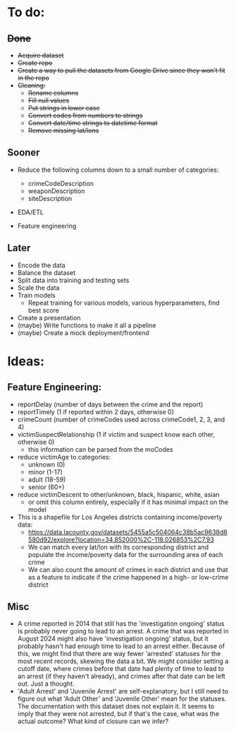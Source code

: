 # To do:
## ~~Done~~
- ~~Acquire dataset~~
- ~~Create repo~~
- ~~Create a way to pull the datasets from Google Drive since they won't fit in the repo~~
- ~~Cleaning:~~
    - ~~Rename columns~~
    - ~~Fill null values~~
    - ~~Put strings in lower case~~
    - ~~Convert codes from numbers to strings~~
    - ~~Convert date/time strings to datetime format~~
    - ~~Remove missing lat/lons~~
## Sooner
- Reduce the following columns down to a small number of categories:
    - crimeCodeDescription
    - weaponDescription
    - siteDescription

- EDA/ETL
- Feature engineering
## Later
- Encode the data
- Balance the dataset
- Split data into training and testing sets
- Scale the data
- Train models
    - Repeat training for various models, various hyperparameters, find best score
- Create a presentation
- (maybe) Write functions to make it all a pipeline
- (maybe) Create a mock deployment/frontend

# Ideas:
## Feature Engineering:
- reportDelay (number of days between the crime and the report)
- reportTimely (1 if reported within 2 days, otherwise 0)
- crimeCount (number of crimeCodes used across crimeCode1, 2, 3, and 4)
- victimSuspectRelationship (1 if victim and suspect know each other, otherwise 0)
    - this information can be parsed from the moCodes
- reduce victimAge to categories:
    - unknown (0)
    - minor (1-17)
    - adult (18-59)
    - senior (60+)
- reduce victimDescent to other/unknown, black, hispanic, white, asian
    - or omit this column entirely, especially if it has minimal impact on the model
- This is a shapefile for Los Angeles districts containing income/poverty data:
    - https://data.lacounty.gov/datasets/5455a5c504064c38b5ac9638d8580d92/explore?location=34.852000%2C-118.026853%2C7.93
    - We can match every lat/lon with its corresponding district and populate the income/poverty data for the surrounding area of each crime
    - We can also count the amount of crimes in each district and use that as a feature to indicate if the crime happened in a high- or low-crime district
## Misc
- A crime reported in 2014 that still has the 'investigation ongoing' status is probably never going to lead to an arrest. A crime that was reported in August 2024 might also have 'investigation ongoing' status, but it probably hasn't had enough time to lead to an arrest either. Because of this, we might find that there are way fewer 'arrested' statuses for the most recent records, skewing the data a bit. We might consider setting a cutoff date, where crimes before that date had plenty of time to lead to an arrest (if they haven't already), and crimes after that date can be left out. Just a thought.
- 'Adult Arrest' and 'Juvenile Arrest' are self-explanatory, but I still need to figure out what 'Adult Other' and 'Juvenile Other' mean for the statuses. The documentation with this dataset does not explain it. It seems to imply that they were not arrested, but if that's the case, what was the actual outcome? What kind of closure can we infer?

